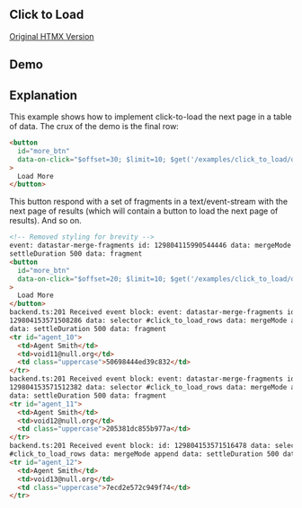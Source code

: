 ## Click to Load

[Original HTMX Version](https://htmx.org/examples/click-to-load/)

## Demo

<div
    id="click_to_load"
    data-on-load="$get('/examples/click_to_load/data')"
>
</div>

## Explanation

This example shows how to implement click-to-load the next page in a table of data. The crux of the demo is the final row:

```html
<button
  id="more_btn"
  data-on-click="$offset=30; $limit=10; $get('/examples/click_to_load/data')"
>
  Load More
</button>
```

This button respond with a set of fragments in a text/event-stream with the next page of results (which will contain a button to load the next page of results). And so on.

```html
<!-- Removed styling for brevity -->
event: datastar-merge-fragments id: 129804115990544446 data: mergeMode morph data:
settleDuration 500 data: fragment
<button
  id="more_btn"
  data-on-click="$offset=20; $limit=10; $get('/examples/click_to_load/data')"
>
  Load More
</button>
backend.ts:201 Received event block: event: datastar-merge-fragments id:
129804153571508286 data: selector #click_to_load_rows data: mergeMode append
data: settleDuration 500 data: fragment
<tr id="agent_10">
  <td>Agent Smith</td>
  <td>void11@null.org</td>
  <td class="uppercase">50698444ed39c832</td>
</tr>
backend.ts:201 Received event block: event: datastar-merge-fragments id:
129804153571512382 data: selector #click_to_load_rows data: mergeMode append
data: settleDuration 500 data: fragment
<tr id="agent_11">
  <td>Agent Smith</td>
  <td>void12@null.org</td>
  <td class="uppercase">205381dc855b977a</td>
</tr>
backend.ts:201 Received event block: id: 129804153571516478 data: selector
#click_to_load_rows data: mergeMode append data: settleDuration 500 data: fragment
<tr id="agent_12">
  <td>Agent Smith</td>
  <td>void13@null.org</td>
  <td class="uppercase">7ecd2e572c949f74</td>
</tr>
```
